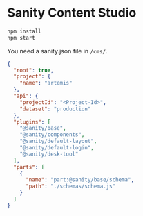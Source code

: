 # Sanity Content Studio

```bash
npm install
npm start
```

You need a sanity.json file in `/cms/`.

```json
{
  "root": true,
  "project": {
    "name": "artemis"
  },
  "api": {
    "projectId": "<Project-Id>",
    "dataset": "production"
  },
  "plugins": [
    "@sanity/base",
    "@sanity/components",
    "@sanity/default-layout",
    "@sanity/default-login",
    "@sanity/desk-tool"
  ],
  "parts": [
    {
      "name": "part:@sanity/base/schema",
      "path": "./schemas/schema.js"
    }
  ]
}
```
